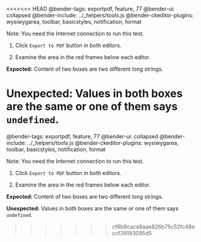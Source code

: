 <<<<<<< HEAD
@bender-tags: exportpdf, feature, 77
@bender-ui: collapsed
@bender-include: ../_helpers/tools.js
@bender-ckeditor-plugins: wysiwygarea, toolbar, basicstyles, notification, format

Note: You need the Internet connection to run this test.

1. Click `Export to PDF` button in both editors.

1. Examine the area in the red frames below each editor.

  **Expected:** Content of two boxes are two different long strings.

  **Unexpected:** Values in both boxes are the same or one of them says `undefined`.
=======
@bender-tags: exportpdf, feature, 77
@bender-ui: collapsed
@bender-include: ../_helpers/tools.js
@bender-ckeditor-plugins: wysiwygarea, toolbar, basicstyles, notification, format

Note: You need the Internet connection to run this test.

1. Click `Export to PDF` button in both editors.

1. Examine the area in the red frames below each editor.

  **Expected:** Content of two boxes are two different long strings.

  **Unexpected:** Values in both boxes are the same or one of them says `undefined`.
>>>>>>> cf6b9cace8aae826b75c52fc48eccf39193095d5
